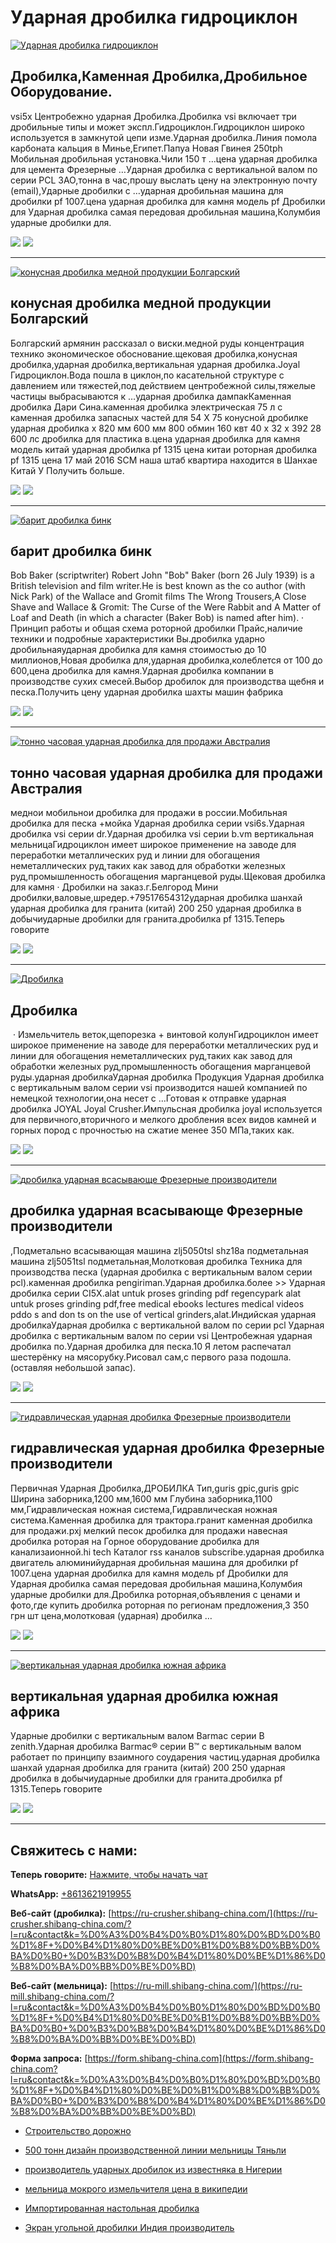 # Ударная дробилка гидроциклон

<a href="https://swt.shibang-china.com/?l=ru&img&k=%D0%A3%D0%B4%D0%B0%D1%80%D0%BD%D0%B0%D1%8F+%D0%B4%D1%80%D0%BE%D0%B1%D0%B8%D0%BB%D0%BA%D0%B0+%D0%B3%D0%B8%D0%B4%D1%80%D0%BE%D1%86%D0%B8%D0%BA%D0%BB%D0%BE%D0%BD" target="_blank">![Ударная дробилка гидроциклон](http://static.shibang-china.com/all-800x300/1109.jpg)</a>

## Дробилка,Каменная Дробилка,Дробильное Оборудование.
vsi5x Центробежно ударная Дробилка.Дробилка vsi включает три дробильные типы и может экспл.Гидроциклон.Гидроциклон широко используется в замкнутой цепи изме.Ударная дробилка.Линия помола карбоната кальция в Минье,Египет.Папуа Новая Гвинея 250tph Мобильная дробильная установка.Чили 150 т …цена ударная дробилка для цемента Фрезерные …Ударная дробилка с вертикальной валом по серии PCL ЗАО,тонна в час,прошу выслать цену на электронную почту (email),Ударные дробилки с …ударная дробильная машина для дробилки pf 1007.цена ударная дробилка для камня модель pf Дробилки для Ударная дробилка самая передовая дробильная машина,Колумбия ударные дробилки для.


<a href="https://whatsapp.shibangsoft.com/WhatsApp.php" target="_blank" title="WhatsApp">![](http://static.shibang-china.com/icon/whatsapp.png)</a> <a href="https://swt.shibang-china.com/?l=ru&icon&k=%D0%A3%D0%B4%D0%B0%D1%80%D0%BD%D0%B0%D1%8F+%D0%B4%D1%80%D0%BE%D0%B1%D0%B8%D0%BB%D0%BA%D0%B0+%D0%B3%D0%B8%D0%B4%D1%80%D0%BE%D1%86%D0%B8%D0%BA%D0%BB%D0%BE%D0%BD" target="_blank">![](http://static.shibang-china.com/icon/chat-ru.png)</a>

---

<a href="https://swt.shibang-china.com/?l=ru&img&k=%D0%A3%D0%B4%D0%B0%D1%80%D0%BD%D0%B0%D1%8F+%D0%B4%D1%80%D0%BE%D0%B1%D0%B8%D0%BB%D0%BA%D0%B0+%D0%B3%D0%B8%D0%B4%D1%80%D0%BE%D1%86%D0%B8%D0%BA%D0%BB%D0%BE%D0%BD" target="_blank">![конусная дробилка медной продукции Болгарский](http://static.shibang-china.com/all-800x300/1399.jpg)</a>

## конусная дробилка медной продукции Болгарский
Болгарский армянин рассказал о виски.медной руды концентрация технико экономическое обоснование.щековая дробилка,конусная дробилка,ударная дробилка,вертикальная ударная дробилка.Joyal Гидроциклон.Вода пошла в циклон,по касательной структуре с давлением или тяжестей,под действием центробежной силы,тяжелые частицы выбрасываются к …ударная дробилка дампакКаменная дробилка Дари Сина.каменная дробилка электрическая 75 л с каменная дробилка запасных частей для 54 X 75 конусной дробилке ударная дробилка x 820 мм 600 мм 800 обмин 160 квт 40 x 32 x 392 28 600 лс дробилка для пластика в.цена ударная дробилка для камня модель китай ударная дробилка pf 1315 цена китаи роторная дробилка pf 1315 цена 17 май 2016 SCM наша штаб квартира находится в Шанхае Китай У Получить больше.


<a href="https://whatsapp.shibangsoft.com/WhatsApp.php" target="_blank" title="WhatsApp">![](http://static.shibang-china.com/icon/whatsapp.png)</a> <a href="https://swt.shibang-china.com/?l=ru&icon&k=%D0%A3%D0%B4%D0%B0%D1%80%D0%BD%D0%B0%D1%8F+%D0%B4%D1%80%D0%BE%D0%B1%D0%B8%D0%BB%D0%BA%D0%B0+%D0%B3%D0%B8%D0%B4%D1%80%D0%BE%D1%86%D0%B8%D0%BA%D0%BB%D0%BE%D0%BD" target="_blank">![](http://static.shibang-china.com/icon/chat-ru.png)</a>

---

<a href="https://swt.shibang-china.com/?l=ru&img&k=%D0%A3%D0%B4%D0%B0%D1%80%D0%BD%D0%B0%D1%8F+%D0%B4%D1%80%D0%BE%D0%B1%D0%B8%D0%BB%D0%BA%D0%B0+%D0%B3%D0%B8%D0%B4%D1%80%D0%BE%D1%86%D0%B8%D0%BA%D0%BB%D0%BE%D0%BD" target="_blank">![барит дробилка бинк](http://static.shibang-china.com/all-800x300/199.jpg)</a>

## барит дробилка бинк
Bob Baker (scriptwriter) Robert John &quot;Bob&quot; Baker (born 26 July 1939) is a British television and film writer.He is best known as the co author (with Nick Park) of the Wallace and Gromit films The Wrong Trousers,A Close Shave and Wallace &amp; Gromit: The Curse of the Were Rabbit and A Matter of Loaf and Death (in which a character (Baker Bob) is named after him).&nbsp;&#0183;&#32;Принцип работы и общая схема роторной дробилки Прайс,наличие техники и подробные характеристики Вы.дробилка ударно дробильнаяударная дробилка для камня стоимостью до 10 миллионов,Новая дробилка для,ударная дробилка,колеблется от 100 до 600,цена дробилка для камня.Ударная дробилка компании в производстве сухих смесей.Выбор дробилок для производства щебня и песка.Получить цену ударная дробилка шахты машин фабрика


<a href="https://whatsapp.shibangsoft.com/WhatsApp.php" target="_blank" title="WhatsApp">![](http://static.shibang-china.com/icon/whatsapp.png)</a> <a href="https://swt.shibang-china.com/?l=ru&icon&k=%D0%A3%D0%B4%D0%B0%D1%80%D0%BD%D0%B0%D1%8F+%D0%B4%D1%80%D0%BE%D0%B1%D0%B8%D0%BB%D0%BA%D0%B0+%D0%B3%D0%B8%D0%B4%D1%80%D0%BE%D1%86%D0%B8%D0%BA%D0%BB%D0%BE%D0%BD" target="_blank">![](http://static.shibang-china.com/icon/chat-ru.png)</a>

---

<a href="https://swt.shibang-china.com/?l=ru&img&k=%D0%A3%D0%B4%D0%B0%D1%80%D0%BD%D0%B0%D1%8F+%D0%B4%D1%80%D0%BE%D0%B1%D0%B8%D0%BB%D0%BA%D0%B0+%D0%B3%D0%B8%D0%B4%D1%80%D0%BE%D1%86%D0%B8%D0%BA%D0%BB%D0%BE%D0%BD" target="_blank">![тонно часовая ударная дробилка для продажи Австралия](http://static.shibang-china.com/all-800x300/635.jpg)</a>

## тонно часовая ударная дробилка для продажи Австралия
меднои мобильнои дробилка для продажи в россии.Мобильная дробилка для песка +мойка Ударная дробилка серии vsi6s.Ударная дробилка vsi серии dr.Ударная дробилка vsi серии b.vm вертикальная мельницаГидроциклон имеет широкое применение на заводе для переработки металлических руд и линии для обогащения неметаллических руд,таких как завод для обработки железных руд,промышленность обогащения марганцевой руды.Щековая дробилка для камня&nbsp;&#0183;&#32;Дробилки на заказ.г.Белгород Мини дробилки,валовые,шредер.+79517654312ударная дробилка шанхай ударная дробилка для гранита (китай) 200 250 ударная дробилка в добычиударные дробилки для гранита.дробилка pf 1315.Теперь говорите


<a href="https://whatsapp.shibangsoft.com/WhatsApp.php" target="_blank" title="WhatsApp">![](http://static.shibang-china.com/icon/whatsapp.png)</a> <a href="https://swt.shibang-china.com/?l=ru&icon&k=%D0%A3%D0%B4%D0%B0%D1%80%D0%BD%D0%B0%D1%8F+%D0%B4%D1%80%D0%BE%D0%B1%D0%B8%D0%BB%D0%BA%D0%B0+%D0%B3%D0%B8%D0%B4%D1%80%D0%BE%D1%86%D0%B8%D0%BA%D0%BB%D0%BE%D0%BD" target="_blank">![](http://static.shibang-china.com/icon/chat-ru.png)</a>

---

<a href="https://swt.shibang-china.com/?l=ru&img&k=%D0%A3%D0%B4%D0%B0%D1%80%D0%BD%D0%B0%D1%8F+%D0%B4%D1%80%D0%BE%D0%B1%D0%B8%D0%BB%D0%BA%D0%B0+%D0%B3%D0%B8%D0%B4%D1%80%D0%BE%D1%86%D0%B8%D0%BA%D0%BB%D0%BE%D0%BD" target="_blank">![Дробилка](http://static.shibang-china.com/all-800x300/1476.jpg)</a>

## Дробилка
&nbsp;&#0183;&#32;Измельчитель веток,щепорезка + винтовой колунГидроциклон имеет широкое применение на заводе для переработки металлических руд и линии для обогащения неметаллических руд,таких как завод для обработки железных руд,промышленность обогащения марганцевой руды.ударная дробилкаУдарная дробилка Продукция Ударная дробилка с вертикальным валом серии vsi производится нашей компанией по немецкой технологии,она несет с …Готовая к отправке ударная дробилка JOYAL Joyal Crusher.Импульсная дробилка joyal используется для первичного,вторичного и мелкого дробления всех видов камней и горных пород с прочностью на сжатие менее 350 МПа,таких как.


<a href="https://whatsapp.shibangsoft.com/WhatsApp.php" target="_blank" title="WhatsApp">![](http://static.shibang-china.com/icon/whatsapp.png)</a> <a href="https://swt.shibang-china.com/?l=ru&icon&k=%D0%A3%D0%B4%D0%B0%D1%80%D0%BD%D0%B0%D1%8F+%D0%B4%D1%80%D0%BE%D0%B1%D0%B8%D0%BB%D0%BA%D0%B0+%D0%B3%D0%B8%D0%B4%D1%80%D0%BE%D1%86%D0%B8%D0%BA%D0%BB%D0%BE%D0%BD" target="_blank">![](http://static.shibang-china.com/icon/chat-ru.png)</a>

---

<a href="https://swt.shibang-china.com/?l=ru&img&k=%D0%A3%D0%B4%D0%B0%D1%80%D0%BD%D0%B0%D1%8F+%D0%B4%D1%80%D0%BE%D0%B1%D0%B8%D0%BB%D0%BA%D0%B0+%D0%B3%D0%B8%D0%B4%D1%80%D0%BE%D1%86%D0%B8%D0%BA%D0%BB%D0%BE%D0%BD" target="_blank">![дробилка ударная всасывающе Фрезерные производители](http://static.shibang-china.com/all-800x300/526.jpg)</a>

## дробилка ударная всасывающе Фрезерные производители
,Подметально всасывающая машина zlj5050tsl shz18a подметальная машина zlj5051tsl подметальная,Молотковая дробилка Техника для производства песка (ударная дробилка с вертикальным валом серии pcl).каменная дробилка pengiriman.Ударная дробилка.более &gt;&gt; Ударная дробилка серии CI5X.alat untuk proses grinding pdf regencypark alat untuk proses grinding pdf,free medical ebooks lectures medical videos pddo s and don ts on the use of vertical grinders,alat.Индийская ударная дробилкаУдарная дробилка с вертикальной валом по серии pcl Ударная дробилка с вертикальным валом по серии vsi Центробежная ударная дробилка по.Ударная дробилка для песка.10 Я летом распечатал шестерёнку на мясорубку.Рисовал сам,с первого раза подошла.(оставляя небольшой запас).


<a href="https://whatsapp.shibangsoft.com/WhatsApp.php" target="_blank" title="WhatsApp">![](http://static.shibang-china.com/icon/whatsapp.png)</a> <a href="https://swt.shibang-china.com/?l=ru&icon&k=%D0%A3%D0%B4%D0%B0%D1%80%D0%BD%D0%B0%D1%8F+%D0%B4%D1%80%D0%BE%D0%B1%D0%B8%D0%BB%D0%BA%D0%B0+%D0%B3%D0%B8%D0%B4%D1%80%D0%BE%D1%86%D0%B8%D0%BA%D0%BB%D0%BE%D0%BD" target="_blank">![](http://static.shibang-china.com/icon/chat-ru.png)</a>

---

<a href="https://swt.shibang-china.com/?l=ru&img&k=%D0%A3%D0%B4%D0%B0%D1%80%D0%BD%D0%B0%D1%8F+%D0%B4%D1%80%D0%BE%D0%B1%D0%B8%D0%BB%D0%BA%D0%B0+%D0%B3%D0%B8%D0%B4%D1%80%D0%BE%D1%86%D0%B8%D0%BA%D0%BB%D0%BE%D0%BD" target="_blank">![гидравлическая ударная дробилка Фрезерные производители](http://static.shibang-china.com/all-800x300/1204.jpg)</a>

## гидравлическая ударная дробилка Фрезерные производители
Первичная Ударная Дробилка,ДРОБИЛКА Тип,guris gpic,guris gpic Ширина заборника,1200 мм,1600 мм Глубина заборника,1100 мм,Гидравлическая ножная система,Гидравлическая ножная система.Каменная дробилка для трактора.гранит каменная дробилка для продажи.pxj мелкий песок дробилка для продажи навесная дробилка роторая на Горное оборудование дробилка для канализаионной.hi tech Каталог rss каналов subscribe.ударная дробилка двигатель алюминийударная дробильная машина для дробилки pf 1007.цена ударная дробилка для камня модель pf Дробилки для Ударная дробилка самая передовая дробильная машина,Колумбия ударные дробилки для.Дробилка роторная,объявления с ценами и фото,где купить дробилка роторная по регионам предложения,3 350 грн шт цена,молотковая (ударная) дробилка …


<a href="https://whatsapp.shibangsoft.com/WhatsApp.php" target="_blank" title="WhatsApp">![](http://static.shibang-china.com/icon/whatsapp.png)</a> <a href="https://swt.shibang-china.com/?l=ru&icon&k=%D0%A3%D0%B4%D0%B0%D1%80%D0%BD%D0%B0%D1%8F+%D0%B4%D1%80%D0%BE%D0%B1%D0%B8%D0%BB%D0%BA%D0%B0+%D0%B3%D0%B8%D0%B4%D1%80%D0%BE%D1%86%D0%B8%D0%BA%D0%BB%D0%BE%D0%BD" target="_blank">![](http://static.shibang-china.com/icon/chat-ru.png)</a>

---

<a href="https://swt.shibang-china.com/?l=ru&img&k=%D0%A3%D0%B4%D0%B0%D1%80%D0%BD%D0%B0%D1%8F+%D0%B4%D1%80%D0%BE%D0%B1%D0%B8%D0%BB%D0%BA%D0%B0+%D0%B3%D0%B8%D0%B4%D1%80%D0%BE%D1%86%D0%B8%D0%BA%D0%BB%D0%BE%D0%BD" target="_blank">![вертикальная ударная дробилка южная африка](http://static.shibang-china.com/all-800x300/214.jpg)</a>

## вертикальная ударная дробилка южная африка
Ударные дробилки с вертикальным валом Barmac серии B zenith.Ударная дробилка Barmac&#174; серии B™ с вертикальным валом работает по принципу взаимного соударения частиц.ударная дробилка шанхай ударная дробилка для гранита (китай) 200 250 ударная дробилка в добычиударные дробилки для гранита.дробилка pf 1315.Теперь говорите

<a href="https://whatsapp.shibangsoft.com/WhatsApp.php" target="_blank" title="WhatsApp">![](http://static.shibang-china.com/icon/whatsapp.png)</a> <a href="https://swt.shibang-china.com/?l=ru&icon&k=%D0%A3%D0%B4%D0%B0%D1%80%D0%BD%D0%B0%D1%8F+%D0%B4%D1%80%D0%BE%D0%B1%D0%B8%D0%BB%D0%BA%D0%B0+%D0%B3%D0%B8%D0%B4%D1%80%D0%BE%D1%86%D0%B8%D0%BA%D0%BB%D0%BE%D0%BD" target="_blank">![](http://static.shibang-china.com/icon/chat-ru.png)</a>

---
## Свяжитесь с нами:

**Теперь говорите:** [Нажмите, чтобы начать чат](https://swt.shibang-china.com?l=ru&contact&k=%D0%A3%D0%B4%D0%B0%D1%80%D0%BD%D0%B0%D1%8F+%D0%B4%D1%80%D0%BE%D0%B1%D0%B8%D0%BB%D0%BA%D0%B0+%D0%B3%D0%B8%D0%B4%D1%80%D0%BE%D1%86%D0%B8%D0%BA%D0%BB%D0%BE%D0%BD)

**WhatsApp:**  [+8613621919955](https://whatsapp.shibangsoft.com/WhatsApp.php)

**Веб-сайт (дробилка):** [https://ru-crusher.shibang-china.com/](https://ru-crusher.shibang-china.com/?l=ru&contact&k=%D0%A3%D0%B4%D0%B0%D1%80%D0%BD%D0%B0%D1%8F+%D0%B4%D1%80%D0%BE%D0%B1%D0%B8%D0%BB%D0%BA%D0%B0+%D0%B3%D0%B8%D0%B4%D1%80%D0%BE%D1%86%D0%B8%D0%BA%D0%BB%D0%BE%D0%BD)

**Веб-сайт (мельница):** [https://ru-mill.shibang-china.com/](https://ru-mill.shibang-china.com/?l=ru&contact&k=%D0%A3%D0%B4%D0%B0%D1%80%D0%BD%D0%B0%D1%8F+%D0%B4%D1%80%D0%BE%D0%B1%D0%B8%D0%BB%D0%BA%D0%B0+%D0%B3%D0%B8%D0%B4%D1%80%D0%BE%D1%86%D0%B8%D0%BA%D0%BB%D0%BE%D0%BD)

**Форма запроса:** [https://form.shibang-china.com](https://form.shibang-china.com?l=ru&contact&k=%D0%A3%D0%B4%D0%B0%D1%80%D0%BD%D0%B0%D1%8F+%D0%B4%D1%80%D0%BE%D0%B1%D0%B8%D0%BB%D0%BA%D0%B0+%D0%B3%D0%B8%D0%B4%D1%80%D0%BE%D1%86%D0%B8%D0%BA%D0%BB%D0%BE%D0%BD)

* [Строительство дорожно](../134/%D0%A1%D1%82%D1%80%D0%BE%D0%B8%D1%82%D0%B5%D0%BB%D1%8C%D1%81%D1%82%D0%B2%D0%BE%20%D0%B4%D0%BE%D1%80%D0%BE%D0%B6%D0%BD%D0%BE.md)

* [500 тонн  дизайн производственной линии мельницы Тяньли](../134/500%20%D1%82%D0%BE%D0%BD%D0%BD%20%20%D0%B4%D0%B8%D0%B7%D0%B0%D0%B9%D0%BD%20%D0%BF%D1%80%D0%BE%D0%B8%D0%B7%D0%B2%D0%BE%D0%B4%D1%81%D1%82%D0%B2%D0%B5%D0%BD%D0%BD%D0%BE%D0%B9%20%D0%BB%D0%B8%D0%BD%D0%B8%D0%B8%20%D0%BC%D0%B5%D0%BB%D1%8C%D0%BD%D0%B8%D1%86%D1%8B%20%D0%A2%D1%8F%D0%BD%D1%8C%D0%BB%D0%B8.md)

* [производитель ударных дробилок из известняка в Нигерии](../131/%D0%BF%D1%80%D0%BE%D0%B8%D0%B7%D0%B2%D0%BE%D0%B4%D0%B8%D1%82%D0%B5%D0%BB%D1%8C%20%D1%83%D0%B4%D0%B0%D1%80%D0%BD%D1%8B%D1%85%20%D0%B4%D1%80%D0%BE%D0%B1%D0%B8%D0%BB%D0%BE%D0%BA%20%D0%B8%D0%B7%20%D0%B8%D0%B7%D0%B2%D0%B5%D1%81%D1%82%D0%BD%D1%8F%D0%BA%D0%B0%20%D0%B2%20%D0%9D%D0%B8%D0%B3%D0%B5%D1%80%D0%B8%D0%B8.md)

* [мельница мокрого измельчителя цена в википедии](../133/%D0%BC%D0%B5%D0%BB%D1%8C%D0%BD%D0%B8%D1%86%D0%B0%20%D0%BC%D0%BE%D0%BA%D1%80%D0%BE%D0%B3%D0%BE%20%D0%B8%D0%B7%D0%BC%D0%B5%D0%BB%D1%8C%D1%87%D0%B8%D1%82%D0%B5%D0%BB%D1%8F%20%D1%86%D0%B5%D0%BD%D0%B0%20%D0%B2%20%D0%B2%D0%B8%D0%BA%D0%B8%D0%BF%D0%B5%D0%B4%D0%B8%D0%B8.md)

* [Импортированная настольная дробилка](../134/%D0%98%D0%BC%D0%BF%D0%BE%D1%80%D1%82%D0%B8%D1%80%D0%BE%D0%B2%D0%B0%D0%BD%D0%BD%D0%B0%D1%8F%20%D0%BD%D0%B0%D1%81%D1%82%D0%BE%D0%BB%D1%8C%D0%BD%D0%B0%D1%8F%20%D0%B4%D1%80%D0%BE%D0%B1%D0%B8%D0%BB%D0%BA%D0%B0.md)

* [Экран угольной дробилки Индия производитель](../131/%D0%AD%D0%BA%D1%80%D0%B0%D0%BD%20%D1%83%D0%B3%D0%BE%D0%BB%D1%8C%D0%BD%D0%BE%D0%B9%20%D0%B4%D1%80%D0%BE%D0%B1%D0%B8%D0%BB%D0%BA%D0%B8%20%D0%98%D0%BD%D0%B4%D0%B8%D1%8F%20%D0%BF%D1%80%D0%BE%D0%B8%D0%B7%D0%B2%D0%BE%D0%B4%D0%B8%D1%82%D0%B5%D0%BB%D1%8C.md)